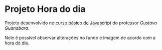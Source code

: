 # Projeto Hora do dia
Projeto desenvolvido no [curso básico de Javascript](https://www.youtube.com/playlist?list=PLntvgXM11X6pi7mW0O4ZmfUI1xDSIbmTm) do professor *Gustavo Guanabara*.

Nele é possível observar alterações no fundo e imagem de acordo com a hora do dia. 
